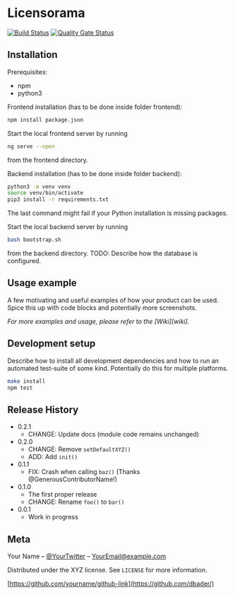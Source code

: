 # Licensorama

[![Build Status](https://travis-ci.org/three-rocketeers/licensorama.svg?branch=master)](https://travis-ci.org/three-rocketeers/licensorama)
[![Quality Gate Status](https://sonarcloud.io/api/project_badges/measure?project=three-rocketeers_licensorama&metric=alert_status)](https://sonarcloud.io/dashboard?id=three-rocketeers_licensorama)

## Installation
Prerequisites:
* npm
* python3

Frontend installation (has to be done inside folder frontend):
```sh
npm install package.json
```
Start the local frontend server by running 
```sh
ng serve --open
```
from the frontend directory.

Backend installation (has to be done inside folder backend):
```sh
python3 -m venv venv
source venv/bin/activate
pip3 install -r requirements.txt
```
The last command might fail if your Python installation is missing packages.
 
Start the local backend server by running
```sh
bash bootstrap.sh
```
from the backend directory.
TODO: Describe how the database is configured.

## Usage example

A few motivating and useful examples of how your product can be used. Spice this up with code blocks and potentially more screenshots.

_For more examples and usage, please refer to the [Wiki][wiki]._

## Development setup

Describe how to install all development dependencies and how to run an automated test-suite of some kind. Potentially do this for multiple platforms.

```sh
make install
npm test
```

## Release History

* 0.2.1
    * CHANGE: Update docs (module code remains unchanged)
* 0.2.0
    * CHANGE: Remove `setDefaultXYZ()`
    * ADD: Add `init()`
* 0.1.1
    * FIX: Crash when calling `baz()` (Thanks @GenerousContributorName!)
* 0.1.0
    * The first proper release
    * CHANGE: Rename `foo()` to `bar()`
* 0.0.1
    * Work in progress

## Meta

Your Name – [@YourTwitter](https://twitter.com/dbader_org) – YourEmail@example.com

Distributed under the XYZ license. See ``LICENSE`` for more information.

[https://github.com/yourname/github-link](https://github.com/dbader/)

